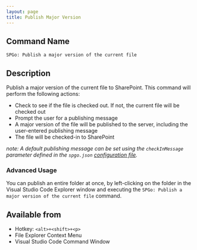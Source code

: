 ```yaml
---
layout: page
title: Publish Major Version
---
```


## Command Name

`SPGo: Publish a major version of the current file`

## Description

Publish a major version of the current file to SharePoint. This command will perform the following actions:

- Check to see if the file is checked out. If not, the current file will be checked out
- Prompt the user for a publishing message
- A major version of the file will be published to the server, including the user-entered publishing message
- The file will be checked-in to SharePoint

_note: A default publishing message can be set using the `checkInMessage` parameter defined in the `spgo.json` [configuration file](/spgo/general/config-options)._

### Advanced Usage

You can publish an entire folder at once, by left-clicking on the folder in the Visual Studio Code Explorer window and executing the `SPGo: Publish a major version of the current file` command.

## Available from

- Hotkey: `<alt>+<shift>+<p>`
- File Explorer Context Menu
- Visual Studio Code Command Window
